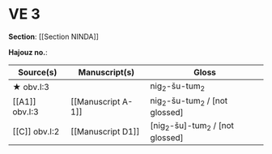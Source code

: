 # VE 3

**Section**: [[Section NINDA]]

**Hajouz no.**: 

| Source(s)      | Manuscript(s)      | Gloss                                              |
| -------------- | ------------------ | -------------------------------------------------- |
| ★ obv.I:3      |                    | nig<sub>2</sub>-šu-tum<sub>2</sub>                   |
| [[A1]] obv.I:3 | [[Manuscript A-1]] | nig<sub>2</sub>-šu-tum<sub>2</sub> / [not glossed]   |
| [[C]] obv.I:2  | [[Manuscript D1]]  | [nig<sub>2</sub>-šu]-tum<sub>2</sub> / [not glossed] |
